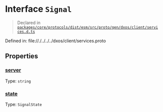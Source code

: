 # Interface `Signal`
> Declared in [`packages/core/protocols/dist/esm/src/proto/gen/dxos/client/services.d.ts`]()

Defined in:
   file://./../../../dxos/client/services.proto
## Properties
### [server]()
Type: <code>string</code>



### [state]()
Type: <code>SignalState</code>



    